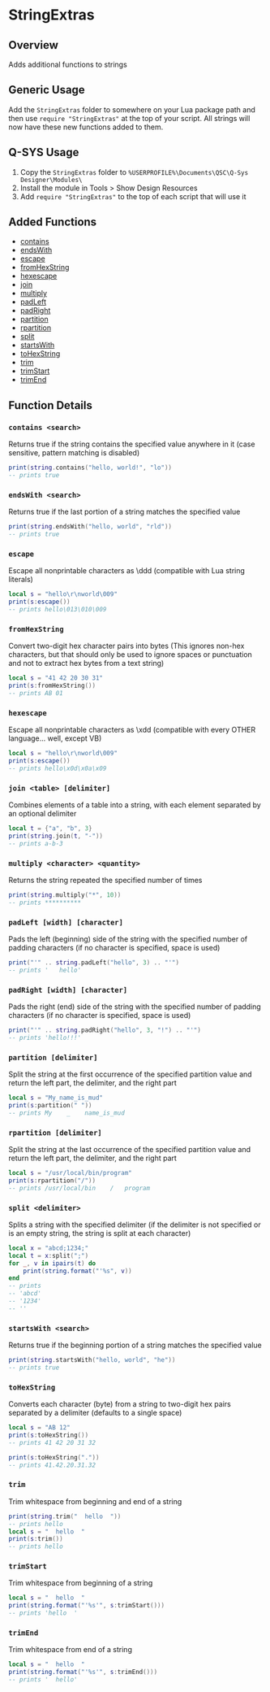 # StringExtras

## Overview
Adds additional functions to strings

## Generic Usage
Add the `StringExtras` folder to somewhere on your Lua package path and then use `require "StringExtras"` at the top of your script. All strings will now have these new functions added to them.

## Q-SYS Usage
1. Copy the `StringExtras` folder to `%USERPROFILE%\Documents\QSC\Q-Sys Designer\Modules\`
2. Install the module in Tools > Show Design Resources
3. Add `require "StringExtras"` to the top of each script that will use it

## Added Functions
* [contains](#contains-search)
* [endsWith](#endswith-search)
* [escape](#escape)
* [fromHexString](#fromhexstring)
* [hexescape](#hexescape)
* [join](#join-table-delimiter)
* [multiply](#multiply-character-quantity)
* [padLeft](#padleft-width-character)
* [padRight](#padright-width-character)
* [partition](#partition-delimiter)
* [rpartition](#rpartition-delimiter)
* [split](#split-delimiter)
* [startsWith](#startswith-search)
* [toHexString](#tohexstring)
* [trim](#trim)
* [trimStart](#trimstart)
* [trimEnd](#trimend)




## Function Details

### `contains <search>`
Returns true if the string contains the specified value anywhere in it (case sensitive, pattern matching is disabled)

```lua
print(string.contains("hello, world!", "lo"))
-- prints true
```

### `endsWith <search>`
Returns true if the last portion of a string matches the specified value

```lua
print(string.endsWith("hello, world", "rld"))
-- prints true
```

### `escape`
Escape all nonprintable characters as \ddd (compatible with Lua string literals)

```lua
local s = "hello\r\nworld\009"
print(s:escape())
-- prints hello\013\010\009
```

### `fromHexString`
Convert two-digit hex character pairs into bytes
(This ignores non-hex characters, but that should only be used to ignore spaces or punctuation and not to extract hex bytes from a text string)

```lua
local s = "41 42 20 30 31"
print(s:fromHexString())
-- prints AB 01
```

### `hexescape`
Escape all nonprintable characters as \xdd (compatible with every OTHER language... well, except VB)

```lua
local s = "hello\r\nworld\009"
print(s:escape())
-- prints hello\x0d\x0a\x09
```

### `join <table> [delimiter]`
Combines elements of a table into a string, with each element separated by an optional delimiter

```lua
local t = {"a", "b", 3}
print(string.join(t, "-"))
-- prints a-b-3
```

### `multiply <character> <quantity>`
Returns the string repeated the specified number of times
```lua
print(string.multiply("*", 10))
-- prints **********
```

### `padLeft [width] [character]`
Pads the left (beginning) side of the string with the specified number of padding characters (if no character is specified, space is used)

```lua
print("'" .. string.padLeft("hello", 3) .. "'")
-- prints '   hello'
```

### `padRight [width] [character]`
Pads the right (end) side of the string with the specified number of padding characters (if no character is specified, space is used)

```lua
print("'" .. string.padRight("hello", 3, "!") .. "'")
-- prints 'hello!!!'
```

### `partition [delimiter]`
Split the string at the first occurrence of the specified partition value and return the left part, the delimiter, and the right part

```lua
local s = "My_name_is_mud"
print(s:partition(" "))
-- prints My    _    name_is_mud
```


### `rpartition [delimiter]`
Split the string at the last occurrence of the specified partition value and return the left part, the delimiter, and the right part

```lua
local s = "/usr/local/bin/program"
print(s:rpartition("/"))
-- prints /usr/local/bin    /   program
```

### `split <delimiter>`
Splits a string with the specified delimiter (if the delimiter is not specified or is an empty string, the string is split at each character)

```lua
local x = "abcd;1234;"
local t = x:split(";")
for _, v in ipairs(t) do
    print(string.format("'%s", v))
end
-- prints
-- 'abcd'
-- '1234'
-- ''
```

### `startsWith <search>`
Returns true if the beginning  portion of a string matches the specified value

```lua
print(string.startsWith("hello, world", "he"))
-- prints true
```

### `toHexString`
Converts each character (byte) from a string to two-digit hex pairs separated by a delimiter (defaults to a single space)

```lua
local s = "AB 12"
print(s:toHexString())
-- prints 41 42 20 31 32

print(s:toHexString("."))
-- prints 41.42.20.31.32
```

### `trim`
Trim whitespace from beginning and end of a string

```lua
print(string.trim("  hello  "))
-- prints hello
local s = "  hello  "
print(s:trim())
-- prints hello
```

### `trimStart`
Trim whitespace from beginning of a string

```lua
local s = "  hello  "
print(string.format("'%s'", s:trimStart()))
-- prints 'hello  '
```

### `trimEnd`
Trim whitespace from end of a string

```lua
local s = "  hello  "
print(string.format("'%s'", s:trimEnd()))
-- prints '  hello'
```
